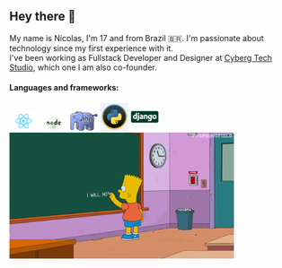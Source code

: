 ## Hey there 👋

My name is Nicolas, I'm 17 and from Brazil 🇧🇷. I'm passionate about technology since my first experience with it.<br/>
I've been working as Fullstack Developer and Designer at [Cyberg Tech Studio](https://www.cyberg.tech), which one I am also co-founder.

#### Languages and frameworks:

<img src="./.github/reactjs.png" width="50" /> 
<img src="./.github/nodejs.png" width="50" /> 
<img src="./.github/php.png" width="50" /> 
<img src="./.github/python.png" width="50" /> 
<img src="./.github/django.png" width="50" /> 
<br />


<img src="./.github/simpsons.gif" width="400" />
